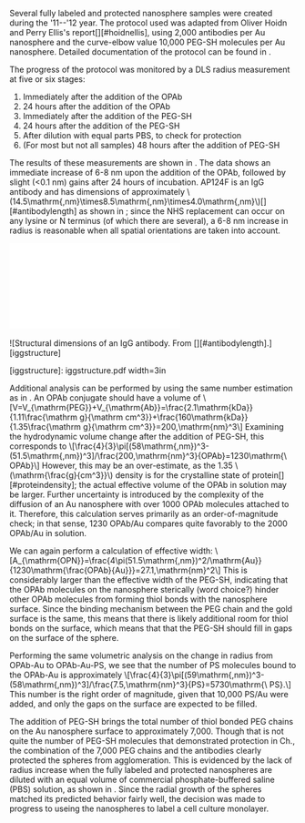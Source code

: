 Several fully labeled and protected nanosphere samples were created during the '11--'12 year. The protocol used was adapted from Oliver Hoidn and Perry Ellis's report[][#hoidnellis], using 2,000 antibodies per Au nanosphere and the curve-elbow value 10,000 PEG-SH molecules per Au nanosphere. Detailed documentation of the protocol can be found in [](#a:protocol).

The progress of the protocol was monitored by a DLS radius measurement at five or six stages:

1. Immediately after the addition of the OPAb
2. 24 hours after the addition of the OPAb
3. Immediately after the addition of the PEG-SH
4. 24 hours after the addition of the PEG-SH
5. After dilution with equal parts PBS, to check for protection
6. (For most but not all samples) 48 hours after the addition of PEG-SH

The results of these measurements are shown in [](#fullprotocol). The data shows an immediate increase of 6-8 nm upon the addition of the OPAb, followed by slight (<0.1 nm) gains after 24 hours of incubation. AP124F is an IgG antibody and has dimensions of approximately \\(14.5\mathrm{\,nm}\times8.5\mathrm{\,nm}\times4.0\mathrm{\,nm}\\)[][#antibodylength] as shown in [](#iggstructure);
since the NHS replacement can occur on any lysine or N terminus (of which there are several), a 6-8 nm increase in radius is reasonable when all spatial orientations are taken into account.

![Plot of hydrodynamic radii of multiple solutions at each step in the protocol. NOTE: PLACEHOLDER UNTIL I COLLATE ALL THE DATA.][fullprotocol]

[fullprotocol]: 2011DecPEGylation.pdf

![Structural dimensions of an IgG antibody. From [][#antibodylength].][iggstructure] 

[iggstructure]: iggstructure.pdf width=3in

Additional analysis can be performed by using the same number estimation as in [](#additionofpeg-shtonanospheres). An OPAb conjugate should have a volume of
\\[V=V_{\mathrm{PEG}}+V_{\mathrm{Ab}}=\frac{2.1\mathrm{kDa}}{1.11\frac{\mathrm g}{\mathrm cm^3}}+\frac{160\mathrm{kDa}}{1.35\frac{\mathrm g}{\mathrm cm^3}}=200\,\mathrm{nm}^3\\]
Examining the hydrodynamic volume change after the addition of PEG-SH, this corresponds to
\\[\frac{4}{3}\pi[(58\mathrm{\,nm})^3-(51.5\mathrm{\,nm})^3]/\frac{200\,\mathrm{nm}^3}{OPAb}=1230\mathrm{\ OPAb}\\]
However, this may be an over-estimate, as the 1.35 \\(\mathrm{\frac{g}{cm^3}}\\) density is for the crystalline state of protein[][#proteindensity]; the actual effective volume of the OPAb in solution may be larger. Further uncertainty is introduced by the complexity of the diffusion of an Au nanosphere with over 1000 OPAb molecules attached to it. Therefore, this calculation serves primarily as an order-of-magnitude check; in that sense, 1230 OPAb/Au compares quite favorably to the 2000 OPAb/Au in solution.

We can again perform a calculation of effective width: \\[A_{\mathrm{OPN}}=\frac{4\pi(51.5\mathrm{\,nm})^2/\mathrm{Au}}{1230\mathrm{\frac{OPAb}{Au}}}=27.1\,\mathrm{nm}^2\\]
This is considerably larger than the effective width of the PEG-SH, indicating that the OPAb molecules on the nanosphere sterically (word choice?) hinder other OPAb molecules from forming thiol bonds with the nanosphere surface. Since the binding mechanism between the PEG chain and the gold surface is the same, this means that there is likely additional room for thiol bonds on the surface, which means that that the PEG-SH should fill in gaps on the surface of the sphere.

Performing the same volumetric analysis on the change in radius from OPAb-Au to OPAb-Au-PS, we see that the number of PS molecules bound to the OPAb-Au is approximately
\\[\frac{4}{3}\pi[(59\mathrm{\,nm})^3-(58\mathrm{\,nm})^3]/\frac{7.5\,\mathrm{nm}^3}{PS}=5730\mathrm{\ PS}.\\]
This number is the right order of magnitude, given that 10,000 PS/Au were added, and only the gaps on the surface are expected to be filled.

The addition of PEG-SH brings the total number of thiol bonded PEG chains on the Au nanosphere surface to approximately 7,000. Though that is not quite the number of PEG-SH molecules that demonstrated protection in Ch.[](#additionofpeg-shtonanospheres), the combination of the 7,000 PEG chains and the antibodies clearly protected the spheres from agglomeration. This is evidenced by the lack of radius increase when the fully labeled and protected nanospheres are diluted with an equal volume of commercial phosphate-buffered saline (PBS) solution, as shown in [](#fullprotocol). Since the radial growth of the spheres matched its predicted behavior fairly well, the decision was made to progress to useing the nanospheres to label a cell culture monolayer.